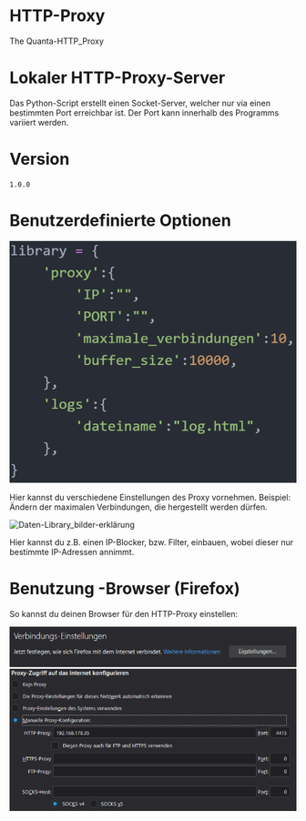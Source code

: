 # HTTP-Proxy
The Quanta-HTTP_Proxy
# Lokaler HTTP-Proxy-Server
Das Python-Script erstellt einen Socket-Server, welcher nur via einen bestimmten Port erreichbar ist. Der Port kann innerhalb des Programms variiert werden.
# Version
  
    1.0.0

# Benutzerdefinierte Optionen

![Daten-Library_bilder-erklärung](/Bilder-Github/daten-library.PNG)

Hier kannst du verschiedene Einstellungen des Proxy vornehmen. Beispiel: Ändern der maximalen Verbindungen, die hergestellt werden dürfen.

![Daten-Library_bilder-erklärung](/Bilder-Github/änderung_vornehmen_ip_blocker.PNG)

Hier kannst du z.B. einen IP-Blocker, bzw. Filter, einbauen, wobei dieser nur bestimmte IP-Adressen annimmt.

# Benutzung -Browser (Firefox) 

So kannst du deinen Browser für den HTTP-Proxy einstellen:

![verbindungseinstellungen_FIREFOX](/Bilder-Github/verbindungseinstellungen_firefox.PNG)
![verbindungseinstellungen_FIREFOX_PROXY](/Bilder-Github/verbindungseinstellungen_firefox_PROXY.PNG)
